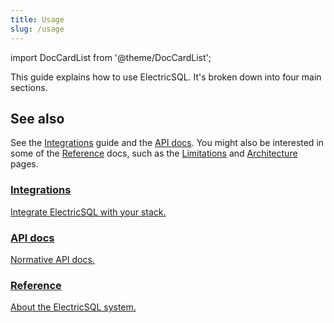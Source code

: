 ```yaml
---
title: Usage
slug: /usage
---
```


import DocCardList from '@theme/DocCardList';

This guide explains how to use ElectricSQL. It's broken down into four main sections.

<DocCardList />

## See also

See the [Integrations](./integrations.md) guide and the [API docs](./api.md).
You might also be interested in some of the [Reference](./reference.md) docs, such as the [Limitations](../reference/limitations.md) and [Architecture](../reference/architecture.md) pages.

<div className="grid grid-cols-1 sm:grid-cols-2 gap-6">
  <div className="tile">
    <div className="px-3 md:px-4">
      <a href="/docs/integrations">
        <h3>
          Integrations
        </h3>
        <p className="text-small mb-2">
          Integrate ElectricSQL with your stack.
        </p>
      </a>
    </div>
  </div>
  <div className="tile">
    <div className="px-3 md:px-4">
      <a href="/docs/api">
        <h3>
          API docs
        </h3>
        <p className="text-small mb-2">
          Normative API docs.
        </p>
      </a>
    </div>
  </div>
  <div className="tile">
    <div className="px-3 md:px-4">
      <a href="/docs/reference">
        <h3>
          Reference
        </h3>
        <p className="text-small mb-2">
          About the ElectricSQL system.
        </p>
      </a>
    </div>
  </div>
</div>
